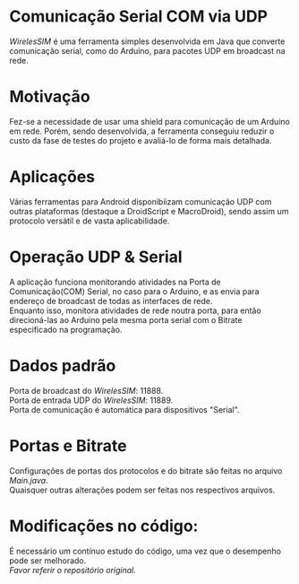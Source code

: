 # Comunicação Serial COM via UDP
*WirelesSIM* é uma ferramenta simples desenvolvida em Java que converte comunicação serial, como do Arduino, para pacotes UDP em broadcast na rede.<br/>

# Motivação
Fez-se a necessidade de usar uma shield para comunicação de um Arduino em rede. Porém, sendo desenvolvida, a ferramenta conseguiu reduzir o custo da fase de testes do projeto e avaliá-lo de forma mais detalhada.<br/>

# Aplicações
Várias ferramentas para Android disponibiizam comunicação UDP com outras plataformas (destaque a DroidScript e MacroDroid), sendo assim um protocolo versátil e de vasta aplicabilidade.<br/>

# Operação UDP & Serial
A aplicação funciona monitorando atividades na Porta de Comunicação(COM) Serial, no caso para o Arduino, e as envia para endereço de broadcast de todas as interfaces de rede.<br/>
Enquanto isso, monitora atividades de rede noutra porta, para então direcioná-las ao Arduino pela mesma porta serial com o Bitrate especificado na programação.

# Dados padrão
Porta de broadcast do *WirelesSIM*: 11888.<br/>
Porta de entrada UDP do *WirelesSIM*: 11889.<br/>
Porta de comunicação é automática para dispositivos "Serial".<br/>

# Portas e Bitrate
Configurações de portas dos protocolos e do bitrate são feitas no arquivo *Main.java*.<br/>
Quaisquer outras alterações podem ser feitas nos respectivos arquivos.<br/>

# Modificações no código:
É necessário um contínuo estudo do código, uma vez que o desempenho pode ser melhorado.<br/>
*Favor referir o repositório original.*<br/>

